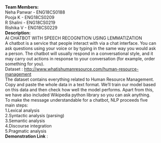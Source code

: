 **Team Members:**\
Neha Panwar - ENG18CS0188\
Pooja K     - ENG18CS0209\
R Shalini - ENG18CS0219\
Rishika V - ENG18CS0229\
**Description:**\
AI CHATBOT WITH SPEECH RECOGNITION USING LEMMATIZATION\
A chatbot is a service that people interact with via a chat interface. 
You can ask questions using your voice or by typing in the same way you would ask a person. 
The chatbot will usually respond in a conversational style, and it may carry out actions in response to your conversation (for example, order something for you).\
Dataset : http://www.whatishumanresource.com/human-resource-management \
The dataset contains everything related to Human Resource Management. 
Copy and paste the whole data in a text format.
We’ll train our model based on this data and then check how well the model performs.
Apart from this, we have also included Wikipedia python library so you can ask anything. \
To make the message understandable for a chatbot, NLP proceeds five main steps:\
1.Lexical analysis \
2.Syntactic analysis (parsing)\
3.Semantic analysis\
4.Discourse integration\
5.Pragmatic analysis\
**Demonstration Link** :
